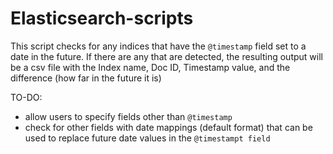# Elasticsearch-scripts

This script checks for any indices that have the `@timestamp` field set to a date in the future. If there are any that are detected, the resulting output will be a csv file with the Index name, Doc ID, Timestamp value, and the difference (how far in the future it is)

TO-DO:
- allow users to specify fields other than `@timestamp`
- check for other fields with date mappings (default format) that can be used to replace future date values in the `@timestampt field`
